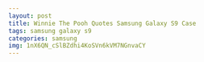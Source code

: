 ```yaml
---
layout: post
title: Winnie The Pooh Quotes Samsung Galaxy S9 Case
tags: samsung galaxy s9
categories: samsung
img: 1nX6QN_cSlBZdhi4KoSVn6kVM7NGnvaCY
---
```

